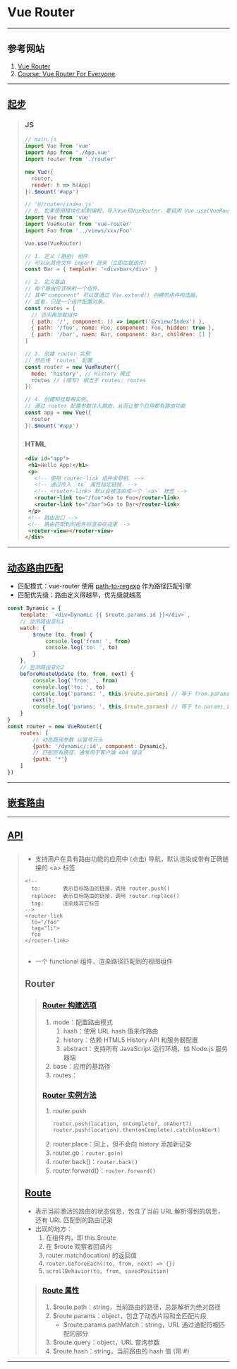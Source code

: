 # Vue Router

---
## 参考网站
1. [Vue Router](https://router.vuejs.org/zh/guide/)
2. [Course: Vue Router For Everyone](https://vueschool.io/courses/vue-router-for-everyone)
---
## [起步](https://router.vuejs.org/zh/guide/)
> ### JS
>```javascript
>// main.js
>import Vue from 'vue'
>import App from './App.vue'
>import router from './router'
>
>new Vue({
>   router,
>   render: h => h(App)
>}).$mount('#app')
>```
>```javascript
>// '@/router/index.js'
>// 0. 如果使用模块化机制编程，导入Vue和VueRouter，要调用 Vue.use(VueRouter)
>import Vue from 'vue'
>import VueRouter from 'vue-router'
>import Foo from '../views/xxx/Foo'
>
>Vue.use(VueRouter)
>
>// 1. 定义 (路由) 组件
>// 可以从其他文件 import 进来（立即加载组件）
>const Bar = { template: '<div>bar</div>' }
>
>// 2. 定义路由
>// 每个路由应该映射一个组件。 
>// 其中"component" 可以是通过 Vue.extend() 创建的组件构造器，
>// 或者，只是一个组件配置对象。
>const routes = [
>   // 访问再加载组件
>   { path: '/', component: () => import('@/view/Index') },
>   { path: '/foo', name: Foo, component: Foo, hidden: true },
>   { path: '/bar', naem: Bar, component: Bar, children: [] }
>]
>
>// 3. 创建 router 实例
>// 然后传 `routes` 配置
>const router = new VueRouter({
>   mode: 'history', // History 模式
>   routes // (缩写) 相当于 routes: routes
>})
>
>// 4. 创建和挂载根实例。
>// 通过 router 配置参数注入路由，从而让整个应用都有路由功能
>const app = new Vue({
>   router
>}).$mount('#app')
>```
>### HTML
>```html
><div id="app">
>  <h1>Hello App!</h1>
>  <p>
>    <!-- 使用 router-link 组件来导航. -->
>    <!-- 通过传入 `to` 属性指定链接. -->
>    <!-- <router-link> 默认会被渲染成一个 `<a>` 标签 -->
>    <router-link to="/foo">Go to Foo</router-link>
>    <router-link to="/bar">Go to Bar</router-link>
>  </p>
>  <!-- 路由出口 -->
>  <!-- 路由匹配到的组件将渲染在这里 -->
>  <router-view></router-view>
></div>
>```
---
## [动态路由匹配](https://router.vuejs.org/zh/guide/essentials/dynamic-matching.html)
- 匹配模式：vue-router 使用 [path-to-regexp](https://github.com/pillarjs/path-to-regexp/tree/v1.7.0) 作为路径匹配引擎
- 匹配优先级：路由定义得越早，优先级就越高
```javascript
const Dynamic = {
    template: `<div>Dynamic {{ $route.params.id }}</div>`,
    // 监测路由变化1
    watch: {
        $route (to, from) {
            console.log('from: ', from)
            console.log('to: ', to)
        }
    },
    // 监测路由变化2
    beforeRouteUpdate (to, from, next) {
        console.log('from: ', from)
        console.log('to: ', to)
        console.log('params: ', this.$route.params) // 等于 from.params.id 
        next();
        console.log('params: ', this.$route.params) // 等于 to.params.id
    }
}
const router = new VueRouter({
    routes: [
        // 动态路径参数 以冒号开头
        {path: '/dynamic/:id', component: Dynamic},
        // 匹配所有路径，通常用于客户端 404 错误
        {path: '*'}
    ]
})
```
---
## [嵌套路由](https://router.vuejs.org/zh/guide/essentials/nested-routes.html#%E5%B5%8C%E5%A5%97%E8%B7%AF%E7%94%B1)

---
## [API](https://router.vuejs.org/zh/api/)
>## [<router-link>](https://router.vuejs.org/zh/api/#router-link)
>- 支持用户在具有路由功能的应用中 (点击) 导航，默认渲染成带有正确链接的 &lt;a&gt; 标签
>```vue
><!--
>   to:       表示目标路由的链接，调用 router.push()
>   replace:  表示目标路由的链接，调用 router.replace()
>   tag:      渲染成其它标签
>-->
><router-link
>   to="/foo" 
>   tag="li">
>   foo
></router-link>
>```
>## [<router-view>](https://router.vuejs.org/zh/api/#router-view)
>- 一个 functional 组件，渲染路径匹配到的视图组件
>## Router
>>### [Router 构建选项](https://router.vuejs.org/zh/api/#router-%E6%9E%84%E5%BB%BA%E9%80%89%E9%A1%B9)
>>1. mode：配置路由模式
>>    1. hash：使用 URL hash 值来作路由
>>    2. history：依赖 HTML5 History API 和服务器配置
>>    3. abstract：支持所有 JavaScript 运行环境，如 Node.js 服务器端
>>2. base：应用的基路径
>>3. routes：
>>### [Router 实例方法](https://router.vuejs.org/zh/api/#router-%E5%AE%9E%E4%BE%8B%E6%96%B9%E6%B3%95)
>>1. router.push
>>    ```
>>    router.push(location, onComplete?, onAbort?)
>>    router.push(location).then(onComplete).catch(onAbort)
>>    ```
>>2. router.place：同上，但不会向 history 添加新记录
>>3. router.go：`router.go(n)`
>>4. router.back()：`router.back()`
>>5. router.forward()：`router.forward()`
>## [Route](https://router.vuejs.org/api/#the-route-object)
>- 表示当前激活的路由的状态信息，包含了当前 URL 解析得到的信息，还有 URL 匹配到的路由记录
>- 出现的地方：
>     1. 在组件内，即 this.$route
>     2. 在 $route 观察者回调内 
>     3. router.match(location) 的返回值
>     4. `router.beforeEach((to, from, next) => {})`
>     5. `scrollBehavior(to, from, savedPosition)`
>>### [Route 属性](https://router.vuejs.org/zh/api/#%E8%B7%AF%E7%94%B1%E5%AF%B9%E8%B1%A1%E5%B1%9E%E6%80%A7)
>>1. $route.path：string，当前路由的路径，总是解析为绝对路径
>>2. $route.params：object，包含了动态片段和全匹配片段
>>      - $route.params.pathMatch：string，URL 通过通配符被匹配的部分
>>3. $route.query：object，URL 查询参数
>>4. $route.hash：string，当前路由的 hash 值 (带 #)
---
